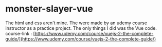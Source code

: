 # monster-slayer-vue

The html and css aren't mine. The were made by an udemy course instructor as a practice project. The only things I did was the Vue code.
course-link : [https://www.udemy.com/course/vuejs-2-the-complete-guide/](https://www.udemy.com/course/vuejs-2-the-complete-guide/)
